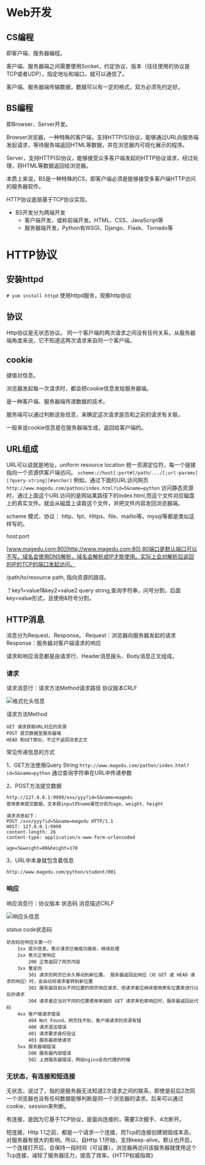 # Web开发

## CS编程

即客户端、服务器编程。

客户端、服务器端之间需要使用Socket，约定协议、版本（往往使用的协议是TCP或者UDP），指定地址和端口，就可以通信了。

客户端、服务器端传输数据，数据可以有一定的格式，双方必须先约定好。

## BS编程

即Browser、Server开发。

Browser浏览器，一种特殊的客户端，支持HTTP(S)协议，能够通过URL向服务端发起请求，等待服务端返回HTML等数据，并在浏览器内可视化展示的程序。

Server，支持HTTP(S)协议，能够接受众多客户端发起的HTTP协议请求，经过处理，将HTML等数据返回给浏览器。

本质上来说，BS是一种特殊的CS，即客户端必须是能够接受多客户端HTTP访问的服务器软件。

HTTP协议底层基于TCP协议实现。

- BS开发分为两端开发
  - 客户端开发，或称前端开发。HTML、CSS、JavaScript等
  - 服务器端开发，Python有WSGI、Django、Flask、Tornado等

# HTTP协议

## 安装httpd

`# yum install httpd`
使用httpd服务，观察http协议

## 协议

Http协议是无状态协议。
同一个客户端的两次请求之间没有任何关系，从服务器端角度来说，它不知道这两次请求来自同一个客户端。

## cookie

键值对信息。

浏览器发起每一次请求时，都会把cookie信息发给服务器端。

是一种客户端、服务器端传递数据的技术。

服务端可以通过判断这些信息，来确定这次请求是否和之前的请求有关联。

一般来说cookie信息是在服务器端生成，返回给客户端的。

## URL组成

URL可以说就是地址，uniform resource location 统一资源定位符，每一个链接指向一个资源供客户端访问。
`scheme://host[:port#]/path/.../[;url-params][?query-string][#anchor]`
例如，通过下面的URL访问网页
`http://www.magedu.com/pathon/index.html?id=5&name=python`
访问静态资源时，通过上面这个URL访问的是网站某路径下的index.html,而这个文件对应磁盘上的真实文件。就会从磁盘上读取这个文件，并把文件内容发回浏览器端。

scheme 模式、协议：
http、fpt、Https、file、mailto等。mysql等都是类似这样写的。

host:port

[www.magedu.com:80](http://www.magedu.com:80),80端口是默认端口可以不写。域名会使用DNS解析，域名会解析成IP才能使用。实际上会对解析后返回的IP的TCP的端口发起访问。

/path/to/resource
path, 指向资源的路径。

？key1=value1&key2=value2
query string,查询字符串，问号分割，后面key=value形式，且使用&符号分割。

## HTTP消息

消息分为Request、Response。
Request：浏览器向服务器发起的请求
Response：服务器对客户端请求的响应

请求和响应消息都是由请求行、Header消息报头、Body消息正文组成。

### 请求

请求消息行：请求方法Method请求路径 协议版本CRLF

![格式化头信息](images/格式化头信息.jpg)

请求方法Method
```
GET 请求获取URL对应的资源
POST 提交数据至服务器端
HEAD 和GET类似，不过不返回消息正文
```

常见传递信息的方式

1、GET方法使用Query String
`http://www.magedu.com/pathon/index.html?id=5&name=python`
通过查询字符串在URL中传递参数

2、POST方法提交数据

```
http://127.0.0.1:9999/xxx/yyy?id=5&name=magedu
使用表单提交数据，文本框input的name属性分别为age、weight、height

请求消息如下：
POST /xxx/yyy?id=5&name=magedu HTTP/1.1
HOST: 127.0.0.1:9999
content-length: 26
content-type: application/x-www-form-urlencoded

age=5&weight=80&height=170
```

3、URL中本身就包含着信息

`http://www.magedu.com/python/student/001`

### 响应

响应消息行：协议版本 状态码 消息描述CRLF

![响应头信息](images/响应头信息.jpg)

status code状态码

```
状态码在响应头第一行
    1xx 提示信息，表示请求已被成功接收，继续处理
    2xx 表示正常响应
        200 正常返回了网页内容
    3xx 重定向
        301 请求的网页已永久移动到新位置。 服务器返回此响应（对 GET 或 HEAD 请求的响应）时，会自动将请求者转到新位置
        302 服务器目前从不同位置的网页响应请求，但请求者应继续使用原有位置来进行以后的请求
        304 请求者应当对不同的位置使用单独的 GET 请求来检索响应时，服务器返回此代码
    4xx 客户端请求错误
        404 Not Found，网页找不到，客户端请求的资源有错
        400 请求语法错误
        401 请求要求身份验证
        403 服务器拒绝请求
    5xx 服务器端错误
        500 服务器内部错误
        502 上游服务器错误，例如nginx反向代理的时候
```

### 无状态，有连接和短连接

无状态，说过了，指的是服务器无法知道2次请求之间的联系，即使是前后2次同一个浏览器也没有任何数据能够判断是同一个浏览器的请求。后来可以通过cookie、session来判断。

有连接，是因为它基于TCP协议，是面向连接的，需要3次握手、4次断开。

短连接，Http 1.1之前，都是一个请求一个连接，而Tcp的连接创建销毁成本高，对服务器有很大的影响。所以，自Http 1.1开始，支持keep-alive，默认也开启，一个连接打开后，会保持一段时间（可设置），浏览器再访问该服务器就使用这个Tcp连接，减轻了服务器压力，提高了效率。《HTTP权威指南》
